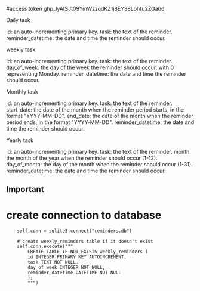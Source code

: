 #access token
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

Daily task

id: an auto-incrementing primary key.
task: the text of the reminder.
reminder_datetime: the date and time the reminder should occur.


weekly task

id: an auto-incrementing primary key.
task: the text of the reminder.
day_of_week: the day of the week the reminder should occur, with 0 representing Monday.
reminder_datetime: the date and time the reminder should occur.

Monthly task

id: an auto-incrementing primary key.
task: the text of the reminder.
start_date: the date of the month when the reminder period starts, in the format "YYYY-MM-DD".
end_date: the date of the month when the reminder period ends, in the format "YYYY-MM-DD".
reminder_datetime: the date and time the reminder should occur.

Yearly task

id: an auto-incrementing primary key.
task: the text of the reminder.
month: the month of the year when the reminder should occur (1-12).
day_of_month: the day of the month when the reminder should occur (1-31).
reminder_datetime: the date and time the reminder should occur.



Important
----------
# create connection to database
        self.conn = sqlite3.connect("reminders.db")

        # create weekly_reminders table if it doesn't exist
        self.conn.execute("""
            CREATE TABLE IF NOT EXISTS weekly_reminders (
            id INTEGER PRIMARY KEY AUTOINCREMENT,
            task TEXT NOT NULL,
            day_of_week INTEGER NOT NULL,
            reminder_datetime DATETIME NOT NULL
            );
            """)
